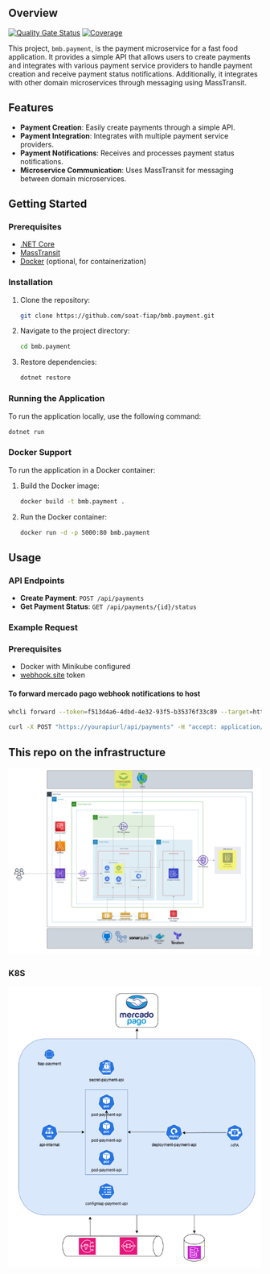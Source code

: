 ## Overview

[![Quality Gate Status](https://sonarcloud.io/api/project_badges/measure?project=soat-fiap_bmb.payment&metric=alert_status)](https://sonarcloud.io/summary/new_code?id=soat-fiap_bmb.payment)
[![Coverage](https://sonarcloud.io/api/project_badges/measure?project=soat-fiap_bmb.payment&metric=coverage)](https://sonarcloud.io/summary/new_code?id=soat-fiap_bmb.payment)

This project, `bmb.payment`, is the payment microservice for a fast food application. It provides a simple API that allows users to create payments and integrates with various payment service providers to handle payment creation and receive payment status notifications. Additionally, it integrates with other domain microservices through messaging using MassTransit.

## Features

- **Payment Creation**: Easily create payments through a simple API.
- **Payment Integration**: Integrates with multiple payment service providers.
- **Payment Notifications**: Receives and processes payment status notifications.
- **Microservice Communication**: Uses MassTransit for messaging between domain microservices.

## Getting Started

### Prerequisites

- [.NET Core](https://dotnet.microsoft.com/download)
- [MassTransit](https://masstransit-project.com/)
- [Docker](https://www.docker.com/) (optional, for containerization)

### Installation

1. Clone the repository:
    ```sh
    git clone https://github.com/soat-fiap/bmb.payment.git
    ```
2. Navigate to the project directory:
    ```sh
    cd bmb.payment
    ```
3. Restore dependencies:
    ```sh
    dotnet restore
    ```

### Running the Application

To run the application locally, use the following command:
```sh
dotnet run
```

### Docker Support

To run the application in a Docker container:
1. Build the Docker image:
    ```sh
    docker build -t bmb.payment .
    ```
2. Run the Docker container:
    ```sh
    docker run -d -p 5000:80 bmb.payment
    ```

## Usage

### API Endpoints

- **Create Payment**: `POST /api/payments`
- **Get Payment Status**: `GET /api/payments/{id}/status`

### Example Request

### Prerequisites
- Docker with Minikube configured
- [webhook.site](https://webhook.site) token

#### To forward mercado pago webhook notifications to host
```bash
whcli forward --token=f513d4a6-4dbd-4e32-93f5-b35376f33c89 --target=http://localhost/api/notifications/mercadopago
```

```sh
curl -X POST "https://yourapiurl/api/payments" -H "accept: application/json" -H "Content-Type: application/json" -d "{ \"amount\": 100.0, \"currency\": \"USD\", \"paymentMethod\": \"CreditCard\" }"
```
  ## This repo on the infrastructure
  
  ![Architecture Diagram](doc/aws-infra-phase-4.png)

  ### K8S
  ![Architecture Diagram](doc/k8s.png)